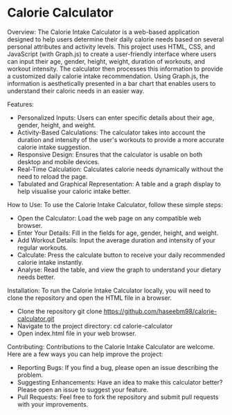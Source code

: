 # Calorie Calculator

Overview:
The Calorie Intake Calculator is a web-based application designed to help users determine their daily calorie needs based on several personal attributes and activity levels. This project uses HTML, CSS, and JavaScript (with Graph.js) to create a user-friendly interface where users can input their age, gender, height, weight, duration of workouts, and workout intensity. The calculator then processes this information to provide a customized daily calorie intake recommendation. Using Graph.js, the information is aesthetically presented in a bar chart that enables users to understand their caloric needs in an easier way.

Features:
- Personalized Inputs: Users can enter specific details about their age, gender, height, and weight.
- Activity-Based Calculations: The calculator takes into account the duration and intensity of the user's workouts to provide a more accurate calorie intake suggestion.
- Responsive Design: Ensures that the calculator is usable on both desktop and mobile devices.
- Real-Time Calculation: Calculates calorie needs dynamically without the need to reload the page.
- Tabulated and Graphical Representation: A table and a graph display to help visualise your caloric intake better.

How to Use:
To use the Calorie Intake Calculator, follow these simple steps:

- Open the Calculator: Load the web page on any compatible web browser.
- Enter Your Details: Fill in the fields for age, gender, height, and weight.
- Add Workout Details: Input the average duration and intensity of your regular workouts.
- Calculate: Press the calculate button to receive your daily recommended calorie intake instantly.
- Analyse: Read the table, and view the graph to understand your dietary needs better.

Installation:
To run the Calorie Intake Calculator locally, you will need to clone the repository and open the HTML file in a browser.

- Clone the repository
git clone https://github.com/haseebm98/calorie-calculator.git
- Navigate to the project directory:
cd calorie-calculator
- Open index.html file in your web browser.

Contributing:
Contributions to the Calorie Intake Calculator are welcome. Here are a few ways you can help improve the project:

- Reporting Bugs: If you find a bug, please open an issue describing the problem.
- Suggesting Enhancements: Have an idea to make this calculator better? Please open an issue to suggest your feature.
- Pull Requests: Feel free to fork the repository and submit pull requests with your improvements.
